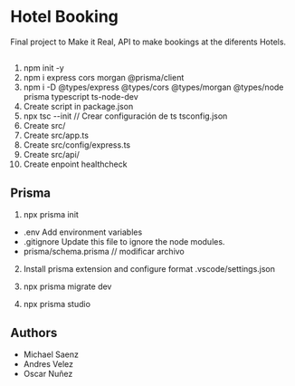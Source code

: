 # Hotel Booking
Final project to Make it Real, API to make bookings at the diferents Hotels.

##

1. npm init -y
2. npm i express cors morgan @prisma/client
3. npm i -D @types/express @types/cors @types/morgan @types/node prisma typescript ts-node-dev
4. Create script in package.json
5. npx tsc --init // Crear configuración de ts tsconfig.json
6. Create src/
7. Create src/app.ts
8. Create src/config/express.ts
9. Create src/api/
10. Create enpoint healthcheck

## Prisma

1. npx prisma init

- .env Add environment variables
- .gitignore Update this file to ignore the node modules.
- prisma/schema.prisma // modificar archivo

2. Install prisma extension and configure format .vscode/settings.json

3. npx prisma migrate dev
4. npx prisma studio

## Authors

- Michael Saenz
- Andres Velez
- Oscar Nuñez